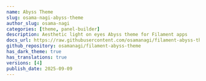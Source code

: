 ```yaml
---
name: Abyss Theme
slug: osama-nagi-abyss-theme
author_slug: osama-nagi
categories: [theme, panel-builder]
description: Aesthetic light on eyes Abyss theme for Filament apps
docs_url: https://raw.githubusercontent.com/osamanagi/filament-abyss-theme/refs/heads/main/README.md
github_repository: osamanagi/filament-abyss-theme
has_dark_theme: true
has_translations: true
versions: [4]
publish_date: 2025-09-09
---
```


